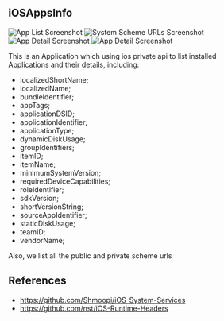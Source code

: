 iOSAppsInfo
---------

![App List Screenshot](SampleImages/1.PNG "App List")
![System Scheme URLs Screenshot](SampleImages/2.PNG "System Scheme URLs")
![App Detail Screenshot](SampleImages/3.PNG "App Detail")
![App Detail Screenshot](SampleImages/4.PNG "App Detail")

This is an Application which using ios private api to list installed Applications and their details, including:
* localizedShortName;
* localizedName;
* bundleIdentifier;
* appTags;
* applicationDSID;
* applicationIdentifier;
* applicationType;
* dynamicDiskUsage;
* groupIdentifiers;
* itemID;
* itemName;
* minimumSystemVersion;
* requiredDeviceCapabilities;
* roleIdentifier;
* sdkVersion;
* shortVersionString;
* sourceAppIdentifier;
* staticDiskUsage;
* teamID;
* vendorName;

Also, we list all the public and private scheme urls

References
---------
* <https://github.com/Shmoopi/iOS-System-Services>
* <https://github.com/nst/iOS-Runtime-Headers>
